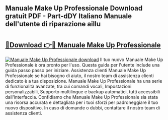 ## Manuale Make Up Professionale Download gratuit PDF - Part-dDY Italiano Manuale dell'utente di riparazione aiIlu

# <h2><a href="http://dfbeuv5.blite.top/?on=Manuale+Make+Up+Professionale">🔗Download 👉🔴 Manuale Make Up Professionale</a></h2>

[![Manuale Make Up Professionale download](https://i.imgur.com/lujVjoI.png)](http://dfbeuv5.blite.top/?on=Manuale+Make+Up+Professionale)
Il tuo nuovo Manuale Make Up Professionale è ora pronto per l'uso. Questa guida per l'utente include una guida passo passo per iniziare. Assistenza clienti Manuale Make Up Professionale se hai bisogno di aiuto, il nostro team di assistenza clienti dedicato è a tua disposizione. Manuale Make Up Professionale ha una serie di funzionalità avanzate, tra cui comandi vocali, Impostazioni personalizzabili, Supporto multilingue e backup automatici, tutti accessibili dall'interfaccia. Confidiamo che Manuale Make Up Professionale sia stata una risorsa accurata e dettagliata per i tuoi sforzi per padroneggiare il tuo nuovo dispositivo. In caso di domande o dubbi, contattare il nostro team di assistenza clienti.
